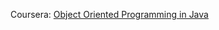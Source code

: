 Coursera: [Object Oriented Programming in Java](https://www.coursera.org/learn/object-oriented-java)